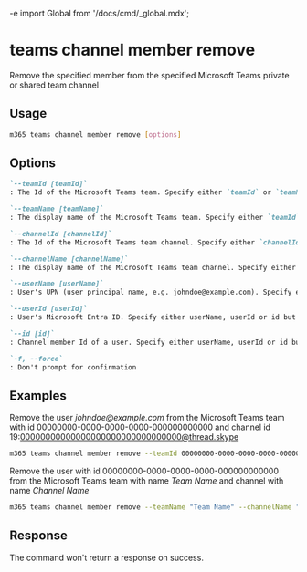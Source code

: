 -e <!-- DISCLAIMER: All secrets, passwords, and sensitive values in this document are examples only and not real credentials. -->
import Global from '/docs/cmd/_global.mdx';

# teams channel member remove

Remove the specified member from the specified Microsoft Teams private or shared team channel

## Usage

```sh
m365 teams channel member remove [options]
```

## Options

```md definition-list
`--teamId [teamId]`
: The Id of the Microsoft Teams team. Specify either `teamId` or `teamName` but not both

`--teamName [teamName]`
: The display name of the Microsoft Teams team. Specify either `teamId` or `teamName` but not both

`--channelId [channelId]`
: The Id of the Microsoft Teams team channel. Specify either `channelId` or `channelName` but not both

`--channelName [channelName]`
: The display name of the Microsoft Teams team channel. Specify either `channelId` or `channelName` but not both

`--userName [userName]`
: User's UPN (user principal name, e.g. johndoe@example.com). Specify either userName, userId or id but not multiple.

`--userId [userId]`
: User's Microsoft Entra ID. Specify either userName, userId or id but not multiple.

`--id [id]`
: Channel member Id of a user. Specify either userName, userId or id but not multiple.

`-f, --force`
: Don't prompt for confirmation
```

<Global />

## Examples
  
Remove the user _johndoe@example.com_ from the Microsoft Teams team with id 00000000-0000-0000-0000-000000000000 and channel id 19:00000000000000000000000000000000@thread.skype

```sh
m365 teams channel member remove --teamId 00000000-0000-0000-0000-000000000000 --channelId 19:00000000000000000000000000000000@thread.skype --userName "johndoe@example.com"
```

Remove the user with id 00000000-0000-0000-0000-000000000000 from the Microsoft Teams team with name _Team Name_ and channel with name _Channel Name_

```sh
m365 teams channel member remove --teamName "Team Name" --channelName "Channel Name" --userId 00000000-0000-0000-0000-000000000000
```

## Response

The command won't return a response on success.
